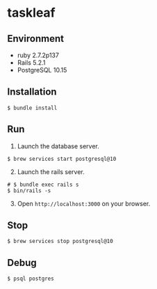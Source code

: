 # taskleaf

## Environment

- ruby 2.7.2p137
- Rails 5.2.1
- PostgreSQL 10.15

## Installation

```shell
$ bundle install
```

## Run

1. Launch the database server.

```shell
$ brew services start postgresql@10
```

2. Launch the rails server.

```shell
# $ bundle exec rails s
$ bin/rails -s
```

3. Open `http://localhost:3000` on your browser.

## Stop

```shell
$ brew services stop postgresql@10
```

## Debug

```shell
$ psql postgres
```
